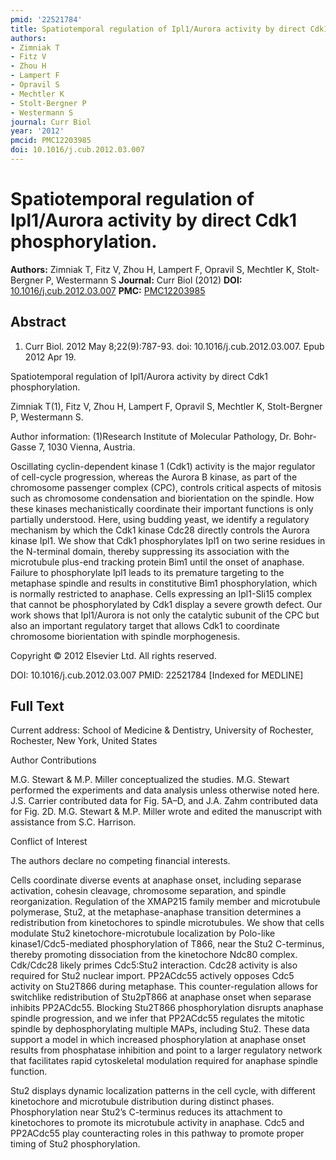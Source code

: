 ```yaml
---
pmid: '22521784'
title: Spatiotemporal regulation of Ipl1/Aurora activity by direct Cdk1 phosphorylation.
authors:
- Zimniak T
- Fitz V
- Zhou H
- Lampert F
- Opravil S
- Mechtler K
- Stolt-Bergner P
- Westermann S
journal: Curr Biol
year: '2012'
pmcid: PMC12203985
doi: 10.1016/j.cub.2012.03.007
---
```


# Spatiotemporal regulation of Ipl1/Aurora activity by direct Cdk1 phosphorylation.
**Authors:** Zimniak T, Fitz V, Zhou H, Lampert F, Opravil S, Mechtler K, Stolt-Bergner P, Westermann S
**Journal:** Curr Biol (2012)
**DOI:** [10.1016/j.cub.2012.03.007](https://doi.org/10.1016/j.cub.2012.03.007)
**PMC:** [PMC12203985](https://www.ncbi.nlm.nih.gov/pmc/articles/PMC12203985/)

## Abstract

1. Curr Biol. 2012 May 8;22(9):787-93. doi: 10.1016/j.cub.2012.03.007. Epub 2012 
Apr 19.

Spatiotemporal regulation of Ipl1/Aurora activity by direct Cdk1 
phosphorylation.

Zimniak T(1), Fitz V, Zhou H, Lampert F, Opravil S, Mechtler K, Stolt-Bergner P, 
Westermann S.

Author information:
(1)Research Institute of Molecular Pathology, Dr. Bohr-Gasse 7, 1030 Vienna, 
Austria.

Oscillating cyclin-dependent kinase 1 (Cdk1) activity is the major regulator of 
cell-cycle progression, whereas the Aurora B kinase, as part of the chromosome 
passenger complex (CPC), controls critical aspects of mitosis such as chromosome 
condensation and biorientation on the spindle. How these kinases mechanistically 
coordinate their important functions is only partially understood. Here, using 
budding yeast, we identify a regulatory mechanism by which the Cdk1 kinase Cdc28 
directly controls the Aurora kinase Ipl1. We show that Cdk1 phosphorylates Ipl1 
on two serine residues in the N-terminal domain, thereby suppressing its 
association with the microtubule plus-end tracking protein Bim1 until the onset 
of anaphase. Failure to phosphorylate Ipl1 leads to its premature targeting to 
the metaphase spindle and results in constitutive Bim1 phosphorylation, which is 
normally restricted to anaphase. Cells expressing an Ipl1-Sli15 complex that 
cannot be phosphorylated by Cdk1 display a severe growth defect. Our work shows 
that Ipl1/Aurora is not only the catalytic subunit of the CPC but also an 
important regulatory target that allows Cdk1 to coordinate chromosome 
biorientation with spindle morphogenesis.

Copyright © 2012 Elsevier Ltd. All rights reserved.

DOI: 10.1016/j.cub.2012.03.007
PMID: 22521784 [Indexed for MEDLINE]

## Full Text

Current address: School of Medicine & Dentistry, University of Rochester, Rochester, New York, United States

Author Contributions

M.G. Stewart & M.P. Miller conceptualized the studies. M.G. Stewart performed the experiments and data analysis unless otherwise noted here. J.S. Carrier contributed data for Fig. 5A–D, and J.A. Zahm contributed data for Fig. 2D. M.G. Stewart & M.P. Miller wrote and edited the manuscript with assistance from S.C. Harrison.

Conflict of Interest

The authors declare no competing financial interests.

Cells coordinate diverse events at anaphase onset, including separase activation, cohesin cleavage, chromosome separation, and spindle reorganization. Regulation of the XMAP215 family member and microtubule polymerase, Stu2, at the metaphase-anaphase transition determines a redistribution from kinetochores to spindle microtubules. We show that cells modulate Stu2 kinetochore-microtubule localization by Polo-like kinase1/Cdc5-mediated phosphorylation of T866, near the Stu2 C-terminus, thereby promoting dissociation from the kinetochore Ndc80 complex. Cdk/Cdc28 likely primes Cdc5:Stu2 interaction. Cdc28 activity is also required for Stu2 nuclear import. PP2ACdc55 actively opposes Cdc5 activity on Stu2T866 during metaphase. This counter-regulation allows for switchlike redistribution of Stu2pT866 at anaphase onset when separase inhibits PP2ACdc55. Blocking Stu2T866 phosphorylation disrupts anaphase spindle progression, and we infer that PP2ACdc55 regulates the mitotic spindle by dephosphorylating multiple MAPs, including Stu2. These data support a model in which increased phosphorylation at anaphase onset results from phosphatase inhibition and point to a larger regulatory network that facilitates rapid cytoskeletal modulation required for anaphase spindle function.

Stu2 displays dynamic localization patterns in the cell cycle, with different kinetochore and microtubule distribution during distinct phases. Phosphorylation near Stu2’s C-terminus reduces its attachment to kinetochores to promote its microtubule activity in anaphase. Cdc5 and PP2ACdc55 play counteracting roles in this pathway to promote proper timing of Stu2 phosphorylation.
